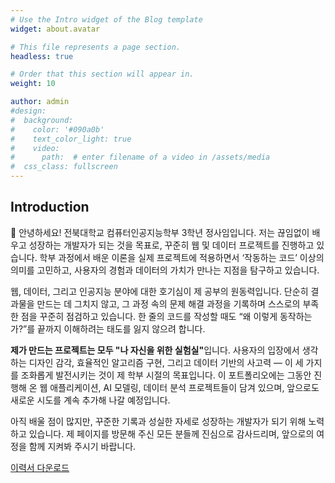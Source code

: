 ```yaml
---
# Use the Intro widget of the Blog template
widget: about.avatar

# This file represents a page section.
headless: true

# Order that this section will appear in.
weight: 10

author: admin
#design:
#  background:
#    color: '#090a0b'
#    text_color_light: true
#    video:
#      path:  # enter filename of a video in /assets/media
#  css_class: fullscreen
---
```

Introduction
---
👋 안녕하세요! 전북대학교 컴퓨터인공지능학부 3학년 정사임입니다.
저는 끊임없이 배우고 성장하는 개발자가 되는 것을 목표로, 꾸준히 웹 및 데이터 프로젝트를 진행하고 있습니다. 학부 과정에서 배운 이론을 실제 프로젝트에 적용하면서 ‘작동하는 코드’ 이상의 의미를 고민하고, 사용자의 경험과 데이터의 가치가 만나는 지점을 탐구하고 있습니다.

웹, 데이터, 그리고 인공지능 분야에 대한 호기심이 제 공부의 원동력입니다. 단순히 결과물을 만드는 데 그치지 않고, 그 과정 속의 문제 해결 과정을 기록하며 스스로의 부족한 점을 꾸준히 점검하고 있습니다. 한 줄의 코드를 작성할 때도 “왜 이렇게 동작하는가?”를 끝까지 이해하려는 태도를 잃지 않으려 합니다.

<strong>제가 만드는 프로젝트는 모두 "나 자신을 위한 실험실"</strong>입니다. 사용자의 입장에서 생각하는 디자인 감각, 효율적인 알고리즘 구현, 그리고 데이터 기반의 사고력 — 이 세 가지를 조화롭게 발전시키는 것이 제 학부 시절의 목표입니다. 이 포트폴리오에는 그동안 진행해 온 웹 애플리케이션, AI 모델링, 데이터 분석 프로젝트들이 담겨 있으며, 앞으로도 새로운 시도를 계속 추가해 나갈 예정입니다.

아직 배울 점이 많지만, 꾸준한 기록과 성실한 자세로 성장하는 개발자가 되기 위해 노력하고 있습니다. 제 페이지를 방문해 주신 모든 분들께 진심으로 감사드리며, 앞으로의 여정을 함께 지켜봐 주시기 바랍니다.

[이력서 다운로드](/files/resume.pdf)
